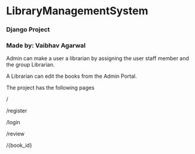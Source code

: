 # LibraryManagementSystem

### Django Project

### Made by: Vaibhav Agarwal

Admin can make a user a librarian by assigning the user staff member and the group Librarian.

A Librarian can edit the books from the Admin Portal.

The project has the following pages

/

/register

/login

/review

/{book_id}
